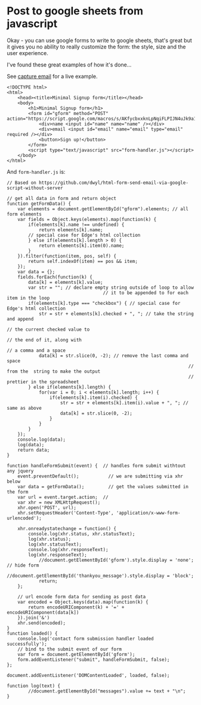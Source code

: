 ﻿# Post to google sheets from javascript

Okay - you can use google forms to write to google sheets, that's great but it gives you no ability to really customize the form: the style, size and the user experience.

I've found these great examples of how it's done...

See [capture email](capture_email.html) for a live example.

	<!DOCTYPE html>
	<html>
		<head><title>Minimal Signup form</title></head>
		<body>
			<h1>Minimal Signup form</h1>
			<form id="gform" method="POST" action="https://script.google.com/macros/s/AKfycbxxknLpNqiFLPIJN4uJk9a1olIZVHigYHEn4ifur0_vK6WnB3NW/exec">
				<div>name <input id="name" name="name" /></div>
				<div>email <input id="email" name="email" type="email" required /></div>
				<button>Sign up!</button>
			</form>
			<script type="text/javascript" src="form-handler.js"></script>
		</body>
	</html>

And `form-handler.js` is:

	// Based on https://github.com/dwyl/html-form-send-email-via-google-script-without-server

	// get all data in form and return object
	function getFormData() {
		var elements = document.getElementById("gform").elements; // all form elements
		var fields = Object.keys(elements).map(function(k) {
			if(elements[k].name !== undefined) {
				return elements[k].name;
			// special case for Edge's html collection
			} else if(elements[k].length > 0) {
				return elements[k].item(0).name;
			}
		}).filter(function(item, pos, self) {
			return self.indexOf(item) == pos && item;
		});
		var data = {};
		fields.forEach(function(k) {
			data[k] = elements[k].value;
			var str = ""; // declare empty string outside of loop to allow
										// it to be appended to for each item in the loop
			if(elements[k].type === "checkbox") { // special case for Edge's html collection
				str = str + elements[k].checked + ", "; // take the string and append
																								// the current checked value to
																								// the end of it, along with
																								// a comma and a space
				data[k] = str.slice(0, -2); // remove the last comma and space
																		// from the  string to make the output
																		// prettier in the spreadsheet
			} else if(elements[k].length) {
				for(var i = 0; i < elements[k].length; i++) {
					if(elements[k].item(i).checked) {
						str = str + elements[k].item(i).value + ", "; // same as above
						data[k] = str.slice(0, -2);
					}
				}
			}
		});
		console.log(data);
		log(data);
		return data;
	}

	function handleFormSubmit(event) {  // handles form submit withtout any jquery
		event.preventDefault();           // we are submitting via xhr below
		var data = getFormData();         // get the values submitted in the form
		var url = event.target.action;  //
		var xhr = new XMLHttpRequest();
		xhr.open('POST', url);
		xhr.setRequestHeader('Content-Type', 'application/x-www-form-urlencoded');

		xhr.onreadystatechange = function() {
			console.log(xhr.status, xhr.statusText);
			log(xhr.status);
			log(xhr.statusText);
			console.log(xhr.responseText);
			log(xhr.responseText);
				//document.getElementById('gform').style.display = 'none'; // hide form
				//document.getElementById('thankyou_message').style.display = 'block';
				return;
		};

		// url encode form data for sending as post data
		var encoded = Object.keys(data).map(function(k) {
			return encodeURIComponent(k) + '=' + encodeURIComponent(data[k])
		}).join('&')
		xhr.send(encoded);
	}
	function loaded() {
		console.log('contact form submission handler loaded successfully');
		// bind to the submit event of our form
		var form = document.getElementById('gform');
		form.addEventListener("submit", handleFormSubmit, false);
	};

	document.addEventListener('DOMContentLoaded', loaded, false);

	function log(text) {
			//document.getElementById("messages").value += text + "\n";
	}